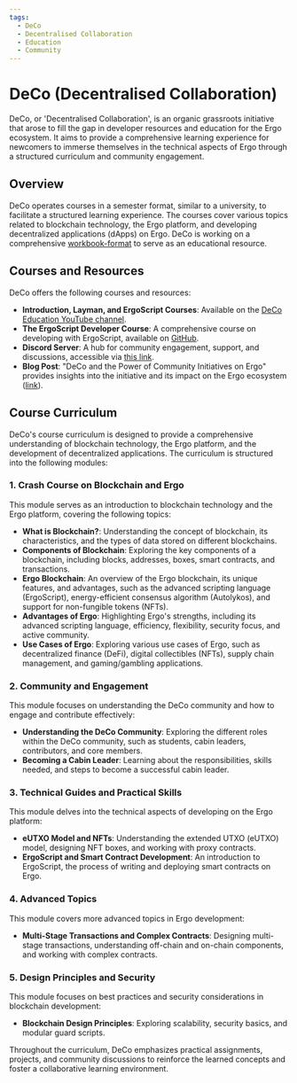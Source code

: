 ```yaml
---
tags:
  - DeCo
  - Decentralised Collaboration
  - Education
  - Community
---
```


# **DeCo (Decentralised Collaboration)**

DeCo, or 'Decentralised Collaboration', is an organic grassroots initiative that arose to fill the gap in developer resources and education for the Ergo ecosystem. It aims to provide a comprehensive learning experience for newcomers to immerse themselves in the technical aspects of Ergo through a structured curriculum and community engagement.

## Overview

DeCo operates courses in a semester format, similar to a university, to facilitate a structured learning experience. The courses cover various topics related to blockchain technology, the Ergo platform, and developing decentralized applications (dApps) on Ergo. DeCo is working on a comprehensive [workbook-format](https://deco-education.github.io/deco-docs/docs/intro) to serve as an educational resource.

## Courses and Resources

DeCo offers the following courses and resources:

- **Introduction, Layman, and ErgoScript Courses**: Available on the [DeCo Education YouTube channel](https://www.youtube.com/channel/UCyOIxD7YSHN5QwLIulOWrew/playlists).
- **The ErgoScript Developer Course**: A comprehensive course on developing with ErgoScript, available on [GitHub](https://github.com/DeCo-Education/ErgoScript-Developer-Course).
- **Discord Server**: A hub for community engagement, support, and discussions, accessible via [this link](https://discord.gg/PQPyFbKZ9z).
- **Blog Post**: "DeCo and the Power of Community Initiatives on Ergo" provides insights into the initiative and its impact on the Ergo ecosystem ([link](https://ergoplatform.org/en/blog/2022-04-21-deco-and-the-power-of-community-initiatives-on-ergo/)).

## Course Curriculum

DeCo's course curriculum is designed to provide a comprehensive understanding of blockchain technology, the Ergo platform, and the development of decentralized applications. The curriculum is structured into the following modules:

### 1. Crash Course on Blockchain and Ergo

This module serves as an introduction to blockchain technology and the Ergo platform, covering the following topics:

- **What is Blockchain?**: Understanding the concept of blockchain, its characteristics, and the types of data stored on different blockchains.
- **Components of Blockchain**: Exploring the key components of a blockchain, including blocks, addresses, boxes, smart contracts, and transactions.
- **Ergo Blockchain**: An overview of the Ergo blockchain, its unique features, and advantages, such as the advanced scripting language (ErgoScript), energy-efficient consensus algorithm (Autolykos), and support for non-fungible tokens (NFTs).
- **Advantages of Ergo**: Highlighting Ergo's strengths, including its advanced scripting language, efficiency, flexibility, security focus, and active community.
- **Use Cases of Ergo**: Exploring various use cases of Ergo, such as decentralized finance (DeFi), digital collectibles (NFTs), supply chain management, and gaming/gambling applications.

### 2. Community and Engagement

This module focuses on understanding the DeCo community and how to engage and contribute effectively:

- **Understanding the DeCo Community**: Exploring the different roles within the DeCo community, such as students, cabin leaders, contributors, and core members.
- **Becoming a Cabin Leader**: Learning about the responsibilities, skills needed, and steps to become a successful cabin leader.

### 3. Technical Guides and Practical Skills

This module delves into the technical aspects of developing on the Ergo platform:

- **eUTXO Model and NFTs**: Understanding the extended UTXO (eUTXO) model, designing NFT boxes, and working with proxy contracts.
- **ErgoScript and Smart Contract Development**: An introduction to ErgoScript, the process of writing and deploying smart contracts on Ergo.

### 4. Advanced Topics

This module covers more advanced topics in Ergo development:

- **Multi-Stage Transactions and Complex Contracts**: Designing multi-stage transactions, understanding off-chain and on-chain components, and working with complex contracts.

### 5. Design Principles and Security

This module focuses on best practices and security considerations in blockchain development:

- **Blockchain Design Principles**: Exploring scalability, security basics, and modular guard scripts.

Throughout the curriculum, DeCo emphasizes practical assignments, projects, and community discussions to reinforce the learned concepts and foster a collaborative learning environment.
